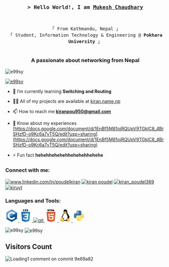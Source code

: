 <!-- Intro  -->
<h3 align="center">
        <samp>&gt; Hello World!, I am
                <b><a target="_blank" href="https://mukesh.name.np/">Mukesh Chaudhary</a></b>
        </samp>
</h3>
<br>
<p align="center">
        <!-- Organisation  -->
        <samp>
                「 From Kathmandu, Nepal 」
                <br>
                「 Student, Information Technology & Engineering @<b> Pokhara University</b> 」
                <br>
                <br>
        </samp>
<h3 align="center">A passionate about networking from Nepal</h3>

<p align="left"> <img src="https://komarev.com/ghpvc/?username=e99sy&label=Profile%20views&color=0e75b6&style=flat" alt="e99sy" /> </p>

<p align="left"> <a href="https://github.com/ryo-ma/github-profile-trophy"><img src="https://github-profile-trophy.vercel.app/?username=e99sy" alt="e99sy" /></a> </p>

- 🌱 I’m currently learning **Switching and Routing**

- 👨‍💻 All of my projects are available at [kiran.name.np](kiran.name.np)

- 📫 How to reach me **kiranpou950@gmail.com**

- 📄 Know about my experiences [https://docs.google.com/document/d/1EnBf5M81ojRQUpV9TGklC8_4BrSHzfD-o9Kc6a7vT5Q/edit?usp=sharing](https://docs.google.com/document/d/1EnBf5M81ojRQUpV9TGklC8_4BrSHzfD-o9Kc6a7vT5Q/edit?usp=sharing)

- ⚡ Fun fact **hehehhehehehhehehehhehehe**

<h3 align="left">Connect with me:</h3>
<p align="left">
<a href="https://linkedin.com/in/www.linkedin.com/in/poudelkiran" target="blank"><img align="center" src="https://raw.githubusercontent.com/rahuldkjain/github-profile-readme-generator/master/src/images/icons/Social/linked-in-alt.svg" alt="www.linkedin.com/in/poudelkiran" height="30" width="40" /></a>
<a href="https://fb.com/kiran poudel" target="blank"><img align="center" src="https://raw.githubusercontent.com/rahuldkjain/github-profile-readme-generator/master/src/images/icons/Social/facebook.svg" alt="kiran poudel" height="30" width="40" /></a>
<a href="https://instagram.com/kiran_poudel369" target="blank"><img align="center" src="https://raw.githubusercontent.com/rahuldkjain/github-profile-readme-generator/master/src/images/icons/Social/instagram.svg" alt="kiran_poudel369" height="30" width="40" /></a>
<a href="https://www.youtube.com/c/kiruyt" target="blank"><img align="center" src="https://raw.githubusercontent.com/rahuldkjain/github-profile-readme-generator/master/src/images/icons/Social/youtube.svg" alt="kiruyt" height="30" width="40" /></a>
</p>

<h3 align="left">Languages and Tools:</h3>
<p align="left"> <a href="https://www.cprogramming.com/" target="_blank" rel="noreferrer"> <img src="https://raw.githubusercontent.com/devicons/devicon/master/icons/c/c-original.svg" alt="c" width="40" height="40"/> </a> <a href="https://www.w3schools.com/css/" target="_blank" rel="noreferrer"> <img src="https://raw.githubusercontent.com/devicons/devicon/master/icons/css3/css3-original-wordmark.svg" alt="css3" width="40" height="40"/> </a> <a href="https://git-scm.com/" target="_blank" rel="noreferrer"> <img src="https://www.vectorlogo.zone/logos/git-scm/git-scm-icon.svg" alt="git" width="40" height="40"/> </a> <a href="https://www.w3.org/html/" target="_blank" rel="noreferrer"> <img src="https://raw.githubusercontent.com/devicons/devicon/master/icons/html5/html5-original-wordmark.svg" alt="html5" width="40" height="40"/> </a> <a href="https://www.linux.org/" target="_blank" rel="noreferrer"> <img src="https://raw.githubusercontent.com/devicons/devicon/master/icons/linux/linux-original.svg" alt="linux" width="40" height="40"/> </a> <a href="https://www.python.org" target="_blank" rel="noreferrer"> <img src="https://raw.githubusercontent.com/devicons/devicon/master/icons/python/python-original.svg" alt="python" width="40" height="40"/> </a> </p>

<p><img align="left" src="https://github-readme-stats.vercel.app/api/top-langs?username=e99sy&show_icons=true&locale=en&layout=compact" alt="e99sy" /></p>

<p>&nbsp;<img align="center" src="https://github-readme-stats.vercel.app/api?username=e99sy&show_icons=true&locale=en" alt="e99sy" /></p>


## Visitors Count

<img align="left" src = "https://profile-counter.glitch.me/e99sy/count.svg" alt ="Loading">
1 comment on commit 9e69a82
